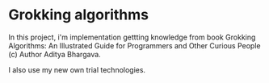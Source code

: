 #  Grokking algorithms

  In this project, i'm implementation gettting knowledge from book 
Grokking Algorithms: An Illustrated Guide for Programmers and Other 
Curious People (c) Author Aditya Bhargava.

  I also use my new own trial technologies.
